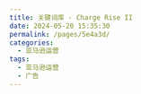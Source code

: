 ```yaml
---
title: 关键词库 - Charge Rise II
date: 2024-05-20 15:35:30
permalink: /pages/5e4a3d/
categories: 
  - 亚马逊运营
tags: 
  - 亚马逊运营
  - 广告
---
```

